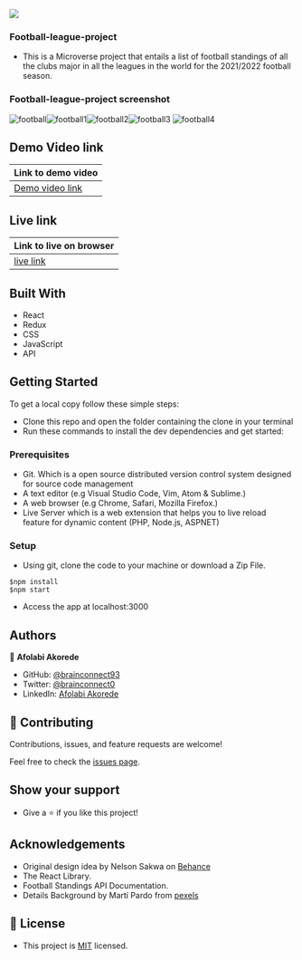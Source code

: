 [![](https://img.shields.io/badge/Microverse-Afolabi%20Akorede-blueviolet)](https://github.com/brainconnect93)

### Football-league-project

- This is a Microverse project that entails a list of football standings of all the clubs major in all the leagues in the world for the 2021/2022 football season.

### Football-league-project screenshot

![football](https://user-images.githubusercontent.com/78634841/188421244-a74f1b3c-8ee6-4e50-9291-7373726a60a2.png)![football1](https://user-images.githubusercontent.com/78634841/188421321-01a0b9bf-1766-4fa3-911e-031241703147.png)![football2](https://user-images.githubusercontent.com/78634841/188421888-b7ca0bf9-a8ed-4e6f-a1c0-3880091dbef0.png)![football3](https://user-images.githubusercontent.com/78634841/188422070-d2c0bc4a-6e6a-41c9-b34d-c160370c99fc.png)
![football4](https://user-images.githubusercontent.com/78634841/188422172-e9d64f6c-c84f-4a9f-9579-f05e138a2bdc.png)



## Demo Video link
|Link to demo video|
|----------------------|
|[Demo video link](https://www.loom.com/share/20fa5e31ce21439294f9a0ed8fc213b5)|

## Live link
|Link to live on browser|
|----------------------|
|[live link](https://brain-football-app.netlify.app)|

## Built With

- React 
- Redux
- CSS
- JavaScript
- API

## Getting Started

To get a local copy follow these simple steps:

- Clone this repo and open the folder containing the clone in your terminal
- Run these commands to install the dev dependencies and get started:

### Prerequisites

- Git. Which is a open source distributed version control system designed for source code management
- A text editor (e.g Visual Studio Code, Vim, Atom & Sublime.)
- A web browser (e.g Chrome, Safari, Mozilla Firefox.)
- Live Server which is a web extension that helps you to live reload feature for dynamic content (PHP, Node.js, ASPNET)

### Setup

- Using git, clone the code to your machine or download a Zip File.

```
$npm install
$npm start
```

- Access the app at localhost:3000

## Authors

👤 **Afolabi Akorede**

- GitHub: [@brainconnect93](https://github.com/brainconnect93)
- Twitter: [@brainconnect0](https://twitter.com/brainconnect0)
- LinkedIn: [Afolabi Akorede](https://linkedin.com/in/brainconnect93)

## 🤝 Contributing

Contributions, issues, and feature requests are welcome!

Feel free to check the [issues page](https://github.com/brainconnect93/football-leagues-project/issues).

## Show your support

- Give a ⭐️ if you like this project!

## Acknowledgements

- Original design idea by Nelson Sakwa on [Behance](https://www.behance.net/sakwadesignstudio)
- The React Library.
- Football Standings API Documentation.
- Details Background by Martí Pardo from [pexels](https://www.pexels.com/photo/group-of-men-playing-soccer-1657328/)

## 📝 License

- This project is [MIT](https://github.com/brainconnect93/football-leagues-project/blob/develop/LICENSE) licensed.
